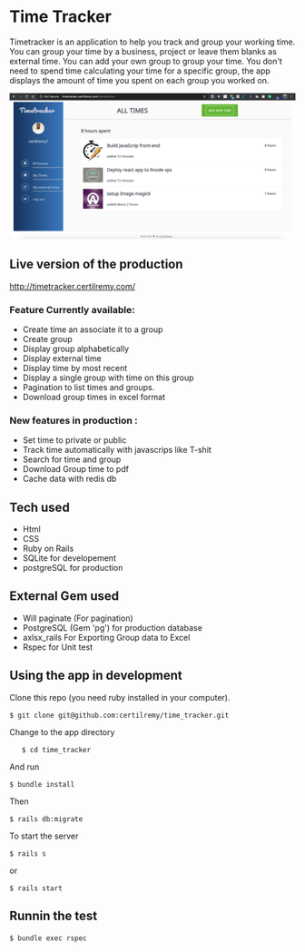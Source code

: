 #   Time Tracker
Timetracker is an application to help you track and group your working time. You can group your time by a business, project or leave them blanks as external time. You can add your own group to group your time. You don't need to spend time calculating your time for a specific group, the app displays the amount of time you spent on each group you worked on.

<p align="center">
    <img src="capture.png">
</p>

## Live version of the production
http://timetracker.certilremy.com/

### Feature Currently available:

* Create time an associate it to a group
* Create group
* Display group alphabetically
* Display external time
* Display time by most recent
* Display a single group with time on this group
* Pagination to list times and groups.
* Download group times in excel format


### New features in production :

* Set time to private or public
* Track time automatically with javascrips like T-shit
* Search for time and group 
* Download Group time to pdf
* Cache data with redis db

## Tech used 
* Html
* CSS
* Ruby on Rails
* SQLite for developement 
* postgreSQL  for production

## External Gem used 

* Will paginate (For pagination)
* PostgreSQL (Gem 'pg') for production database
* axlsx_rails For Exporting Group data to Excel 
* Rspec for Unit test 

## Using the app in development 
Clone this repo (you need ruby installed in your computer).
```
$ git clone git@github.com:certilremy/time_tracker.git
```

 Change to the app directory 
 
 ```
    $ cd time_tracker
 ```

   And run 

```
$ bundle install 
```

Then 

```
$ rails db:migrate 
```
To start the server 

```
$ rails s
```
or 

```
$ rails start
```

## Runnin the test 

```
$ bundle exec rspec
```